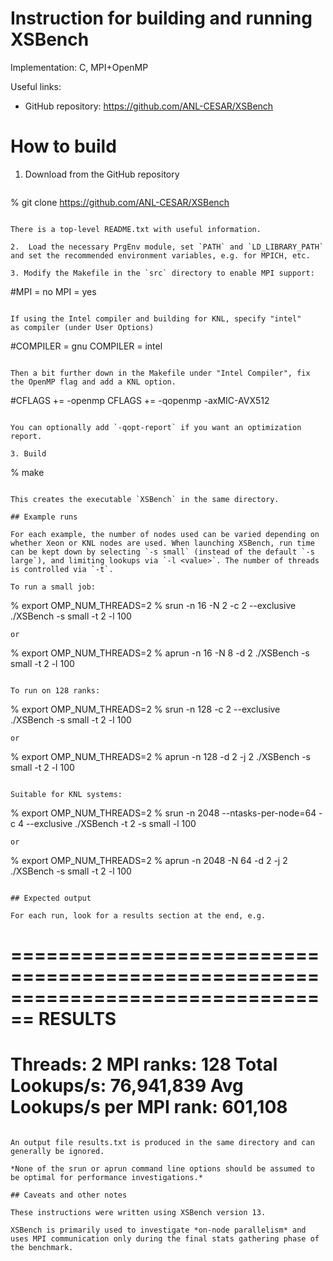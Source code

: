 # Instruction for building and running XSBench

Implementation: C, MPI+OpenMP

Useful links:
- GitHub repository: https://github.com/ANL-CESAR/XSBench

# How to build

1. Download from the GitHub repository
   ```
 % git clone https://github.com/ANL-CESAR/XSBench
   ```
 
   There is a top-level README.txt with useful information.

2.  Load the necessary PrgEnv module, set `PATH` and `LD_LIBRARY_PATH`
and set the recommended environment variables, e.g. for MPICH, etc.

3. Modify the Makefile in the `src` directory to enable MPI support:
   ```
   #MPI         = no
   MPI         = yes
   ```

   If using the Intel compiler and building for KNL, specify "intel"
   as compiler (under User Options)

   ```
   #COMPILER    = gnu
   COMPILER    = intel
   ```

   Then a bit further down in the Makefile under "Intel Compiler", fix
   the OpenMP flag and add a KNL option.

   ```
   #CFLAGS += -openmp
   CFLAGS += -qopenmp -axMIC-AVX512
   ```

You can optionally add `-qopt-report` if you want an optimization report.

3. Build
   ```
   % make
   ```

   This creates the executable `XSBench` in the same directory.

## Example runs

For each example, the number of nodes used can be varied depending on
whether Xeon or KNL nodes are used. When launching XSBench, run time
can be kept down by selecting `-s small` (instead of the default `-s
large`), and limiting lookups via `-l <value>`. The number of threads
is controlled via `-t`.

To run a small job:
```
% export OMP_NUM_THREADS=2
% srun -n 16 -N 2 -c 2 --exclusive ./XSBench -s small -t 2 -l 100
```
or
```
% export OMP_NUM_THREADS=2
% aprun -n 16 -N 8 -d 2 ./XSBench -s small -t 2 -l 100
```

To run on 128 ranks:
```
% export OMP_NUM_THREADS=2
% srun -n 128 -c 2 --exclusive ./XSBench -s small -t 2 -l 100
```
or
```
% export OMP_NUM_THREADS=2
% aprun -n 128 -d 2 -j 2 ./XSBench -s small -t 2 -l 100
```

Suitable for KNL systems:
```
% export OMP_NUM_THREADS=2
% srun -n 2048 --ntasks-per-node=64 -c 4 --exclusive ./XSBench -t 2 -s small -l 100
```
or
```
% export OMP_NUM_THREADS=2
% aprun -n 2048 -N 64 -d 2 -j 2 ./XSBench -s small -t 2 -l 100
```

## Expected output

For each run, look for a results section at the end, e.g.
```
================================================================================
                                     RESULTS
================================================================================
Threads:     2
MPI ranks:   128
Total Lookups/s:            76,941,839
Avg Lookups/s per MPI rank: 601,108
================================================================================
```

An output file results.txt is produced in the same directory and can
generally be ignored.

*None of the srun or aprun command line options should be assumed to
be optimal for performance investigations.*

## Caveats and other notes

These instructions were written using XSBench version 13.

XSBench is primarily used to investigate *on-node parallelism* and
uses MPI communication only during the final stats gathering phase of
the benchmark.
